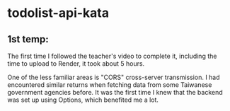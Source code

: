 # todolist-api-kata

## 1st temp:

The first time I followed the teacher's video to complete it, including the time to upload to Render, it took about 5 hours.

One of the less familiar areas is "CORS" cross-server transmission. I had encountered similar returns when fetching data from some Taiwanese government agencies before. It was the first time I knew that the backend was set up using Options, which benefited me a lot.